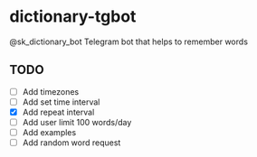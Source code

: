 # dictionary-tgbot

@sk_dictionary_bot
Telegram bot that helps to remember words

## TODO

- [ ] Add timezones
- [ ] Add set time interval
- [x] Add repeat interval
- [ ] Add user limit 100 words/day
- [ ] Add examples
- [ ] Add random word request
